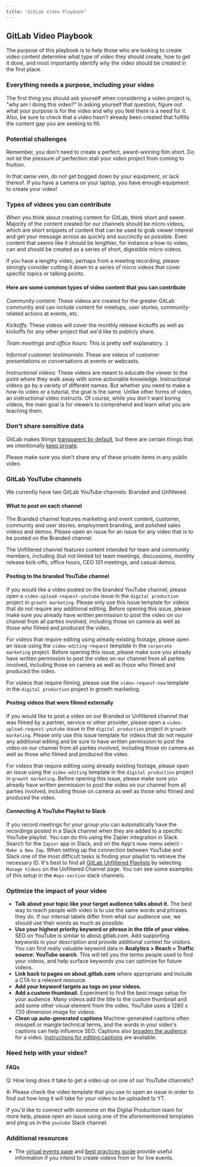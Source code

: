 ```yaml
---
title: "GitLab Video Playbook"
---
```

## GitLab Video Playbook

The purpose of this playbook is to help those who are looking to create video content determine what type of video they should create, how to get it done, and most importantly identify *why* the video should be created in the first place.

### Everything needs a purpose, including your video

The first thing you should ask yourself when considering a video project is, "why am I doing this video?" In asking yourself that question, figure out what your purpose is for the video and why you feel there is a need for it. Also, be sure to check that a video hasn't already been created that fulfills the content gap you are seeking to fill.

### Potential challenges

Remember, you don't need to create a perfect, award-winning film short. Do not let the pressure of perfection stall your video project from coming to fruition.

In that same vein, do not get bogged down by your equipment, or lack thereof. If you have a camera on your laptop, you have enough equipment to create your video!

### Types of videos you can contribute

When you think about creating content for GitLab, think short and sweet. Majority of the content created for our channels should be micro videos, which are short snippets of content that can be used to grab viewer interest and get your message across as quickly and succinctly as possible. Even content that seems like it should be lengthier, for instance a how-to video, can and should be created as a series of short, digestible micro videos.

If you have a lengthy video, perhaps from a meeting recording, please strongly consider cutting it down to a series of micro videos that cover specific topics or talking points.

#### Here are some common types of video content that you can contribute

*Community content:* These videos are created for the greater GitLab community and can include content for meetups, user stories, community-related actions at events, etc.

*Kickoffs:* These videos will cover the monthly release kickoffs as well as kickoffs for any other project that we'd like to publicly share.

*Team meetings and office hours:* This is pretty self explanatory. :)

*Informal customer testimonials:* These are videos of customer presentations or conversations at events or webcasts.

*Instructional videos:* These videos are meant to educate the viewer to the point where they walk away with some actionable knowledge. Instructional videos go by a variety of different names. But whether you need to make a how-to video or a tutorial, the goal is the same. Unlike other forms of video, an instructional video instructs. Of course, while you don't want boring videos, the main goal is for viewers to comprehend and learn what you are teaching them.

### Don't share sensitive data

GitLab makes things [transparent by default](/handbook/values/#transparency), but there are certain things that we intentionally [keep private](/handbook/communication/confidentiality-levels/#not-public).

Please make sure you don't share any of these private items in any public video.

### GitLab YouTube channels

We currently have two GitLab YouTube channels: Branded and Unfiltered.

#### What to post on each channel

The Branded channel features marketing and event content, customer, community and user stories, employment branding, and polished sales videos and demos. Please open an issue for an issue for any video that is to be posted on the Branded channel.

The Unfiltered channel features content intended for team and community members, including (but not limited to) team meetings, discussions, monthly release kick-offs, office hours, CEO 101 meetings, and casual demos.

#### Posting to the branded YouTube channel

If you would like a video posted on the branded YouTube channel, please open a  `video-upload-request-youtube` issue in the `digital production` project in `growth marketing`. Please only use this issue template for videos that do not require any additional editing. Before opening this issue, please make sure you already have written permission to post the video on our channel from all parties involved, including those on camera as well as those who filmed and produced the video.

For videos that require editing using already existing footage, please open an issue using the `video-editing-request` template in the `corporate marketing` project. Before opening this issue, please make sure you already have written permission to post the video on our channel from all parties involved, including those on camera as well as those who filmed and produced the video.

For videos that require filming, please use the `video-request-new` template in the `digital production` project in growth marketing.

#### Posting videos that were filmed externally

If you would like to post a video on our Branded or Unfiltered channel that was filmed by a partner, service or other provider, please open a `video-upload-request-youtube` issue in the `digital production` project in `growth marketing`. Please only use this issue template for videos that do not require any additional editing and be sure to have written permission to post the video on our channel from all parties involved, including those on camera as well as those who filmed and produced the video.

For videos that require editing using already existing footage, please open an issue using the `video-editing` template in the `digital production` project in `growth marketing`. Before opening this issue, please make sure you already have written permission to post the video on our channel from all parties involved, including those on camera as well as those who filmed and produced the video.

#### Connecting A YouTube Playlist to Slack

If you record meetings for your group you can automatically have the recordings posted in a Slack channel when they are added to a specific YouTube playlist. You can do this using the Zapier integration in Slack. Search for the `Zapier` app in Slack, and on the App's `Home` menu select - `Make a New Zap`. When setting up the connection between YouTube and Slack one of the most difficult tasks is finding your playlist to retrieve the necessary ID. It's best to find all [GitLab Unfiltered Playlists](https://studio.youtube.com/channel/UCMtZ0sc1HHNtGGWZFDRTh5A/playlists) by selecting `Manage Videos` on the Unfiltered Channel page. You can see some examples of this setup in the `#ops-section` slack channels.

### Optimize the impact of your video

- **Talk about your topic like your target audience talks about it.** The best way to reach people with video is to use the same words and phrases they do. If our internal labels differ from what our audience use, we should use their words as much as possible.
- **Use your highest priority keyword or phrase in the title of your video.** SEO on YouTube is similar to about.gitlab.com.  Add supporting keywords in your description and provide additional context for visitors. You can find really valuable keyword data in **Analytics > Reach > Traffic source: YouTube search**. This will tell you the terms people used to find your videos, and help surface keywords you can optimize for future videos.
- **Link back to pages on about.gitlab.com** where appropriate and include a CTA to a relevant resource.
- **Add your keyword targets as tags on your videos.**
- **Add a custom thumbnail.** Experiment to find the best image setup for your audience. Many videos add the title to the custom thumbnail and add some other visual element from the video. YouTube uses a 1280 x 720 dimension image for videos.
- **Clean up auto-generated captions** Machine-generated captions often misspell or mangle technical terms, and the words in your video's captions can help influence SEO. Captions also [broaden the audience](https://www.boia.org/blog/youtube-closed-captioning-for-accessibility-why-and-how) for a video. [Instructions for editing captions](https://support.google.com/youtube/answer/2734705) are available.

### Need help with your video?

#### FAQs

Q: How long does it take to get a video up on one of our YouTube channels?

A: Please check the video template that you use to open an issue in order to find out how long it will take for your video to be uploaded to YT.

If you'd like to connect with someone on the Digital Production team for more help, please open an issue using one of the aforementioned templates and ping us in the `youtube` Slack channel.

### Additional resources

- The [virtual events page](/handbook/marketing/virtual-events/) and [best practices guide](/handbook/marketing/virtual-events/#best-practices) provide useful information if you intend to create videos from or for live events.
